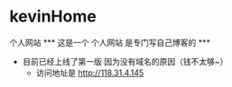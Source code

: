 # kevinHome
个人网站
*** 这是一个 个人网站 是专门写自己博客的 ***
- 目前已经上线了第一版 因为没有域名的原因（钱不太够~）
	- 访问地址是 http://118.31.4.145 
